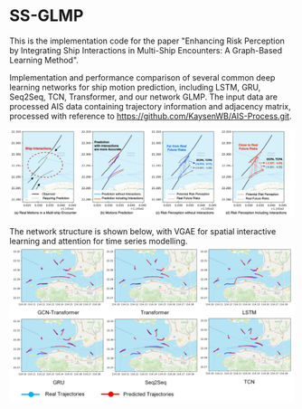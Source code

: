 # SS-GLMP

This is the implementation code for the paper "Enhancing Risk Perception by Integrating Ship Interactions in Multi-Ship Encounters: A Graph-Based Learning Method".

Implementation and performance comparison of several common deep learning networks for ship motion prediction, including LSTM, GRU, Seq2Seq, TCN, Transformer, and our network GLMP. The input data are processed AIS data containing trajectory information and adjacency matrix, processed with reference to https://github.com/KaysenWB/AIS-Process.git.

![Figure](https://github.com/KaysenWB/SS-GLMP/blob/main/Figures/Figure01.jpg?raw=true)

The network structure is shown below, with VGAE for spatial interactive learning and attention for time series modelling.
![Figure](https://github.com/KaysenWB/GCN-Transformer/blob/main/Figure.jpeg?raw=true)
